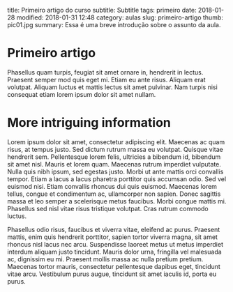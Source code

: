 title: Primeiro artigo do curso
subtitle: Subtitle
tags: primeiro
date: 2018-01-28
modified: 2018-01-31 12:48
category: aulas
slug: primeiro-artigo
thumb: pic01.jpg
summary: Essa é uma breve introdução sobre o assunto da aula.

# Primeiro artigo
Phasellus quam turpis, feugiat sit amet ornare in, hendrerit in lectus.
Praesent semper mod quis eget mi. Etiam eu ante risus. Aliquam erat volutpat.
Aliquam luctus et mattis lectus sit amet pulvinar. Nam turpis nisi consequat
etiam lorem ipsum dolor sit amet nullam.

# More intriguing information
Lorem ipsum dolor sit amet, consectetur adipiscing elit. Maecenas ac quam
risus, at tempus justo. Sed dictum rutrum massa eu volutpat. Quisque vitae
hendrerit sem. Pellentesque lorem felis, ultricies a bibendum id, bibendum sit
amet nisl. Mauris et lorem quam. Maecenas rutrum imperdiet vulputate. Nulla
quis nibh ipsum, sed egestas justo. Morbi ut ante mattis orci convallis tempor.
Etiam a lacus a lacus pharetra porttitor quis accumsan odio. Sed vel euismod
nisi. Etiam convallis rhoncus dui quis euismod. Maecenas lorem tellus, congue
et condimentum ac, ullamcorper non sapien.  Donec sagittis massa et leo semper
a scelerisque metus faucibus. Morbi congue mattis mi.  Phasellus sed nisl vitae
risus tristique volutpat. Cras rutrum commodo luctus.

Phasellus odio risus, faucibus et viverra vitae, eleifend ac purus. Praesent
mattis, enim quis hendrerit porttitor, sapien tortor viverra magna, sit amet
rhoncus nisl lacus nec arcu.  Suspendisse laoreet metus ut metus imperdiet
interdum aliquam justo tincidunt. Mauris dolor urna, fringilla vel malesuada
ac, dignissim eu mi. Praesent mollis massa ac nulla pretium pretium.  Maecenas
tortor mauris, consectetur pellentesque dapibus eget, tincidunt vitae arcu.
Vestibulum purus augue, tincidunt sit amet iaculis id, porta eu purus.
